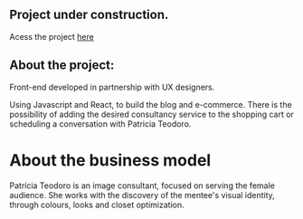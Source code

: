 ## Project under construction.

Acess the project [here](https://patricia-teodoro.netlify.app/)

## About the project:

Front-end developed in partnership with UX designers.

Using Javascript and React, to build the blog and e-commerce. There is the possibility of adding the desired consultancy service to the shopping cart or scheduling a conversation with Patricia Teodoro.


# About the business model
Patrícia Teodoro is an image consultant, focused on serving the female audience. She works with the discovery of the mentee's visual identity, through colours, looks and closet optimization.


